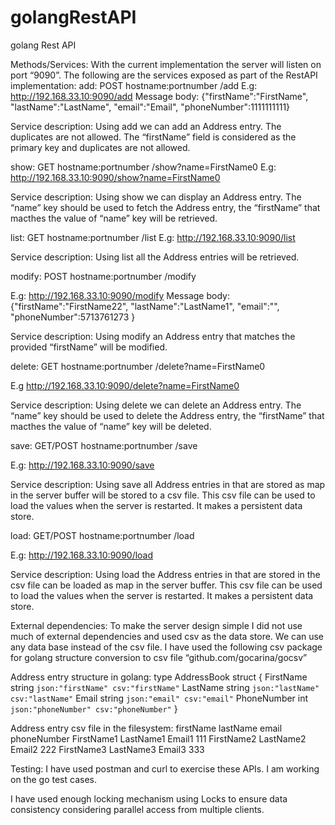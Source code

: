 # golangRestAPI
golang Rest API

Methods/Services:
With the current implementation the server will listen on port “9090”.
The following are the services exposed as part of the RestAPI implementation:
add: 
POST hostname:portnumber /add
E.g:
http://192.168.33.10:9090/add
Message body:
{"firstName":"FirstName",
"lastName":"LastName",
"email":"Email",
"phoneNumber":1111111111}

Service description:
Using add we can add an Address entry. The duplicates are not allowed. The “firstName” field is considered as the primary key and duplicates are not allowed.

show:
GET hostname:portnumber /show?name=FirstName0
E.g:
http://192.168.33.10:9090/show?name=FirstName0

Service description:
Using  show we can display an Address entry.  The “name” key should be used to fetch the Address entry, the “firstName” that macthes the value of “name” key will be retrieved.

list:
GET hostname:portnumber /list
E.g:
http://192.168.33.10:9090/list

Service description:
Using  list all the Address entries will be retrieved. 

modify:
POST hostname:portnumber /modify

E.g:
http://192.168.33.10:9090/modify
Message body:
{"firstName":"FirstName22",
"lastName":"LastName1",
"email":"",
"phoneNumber":5713761273
}

Service description:
Using  modify an Address entry that matches the provided “firstName” will be modified.

delete:
GET hostname:portnumber /delete?name=FirstName0

E.g
http://192.168.33.10:9090/delete?name=FirstName0

Service description:
Using  delete we can delete an Address entry.  The “name” key should be used to delete the Address entry, the “firstName” that macthes the value of “name” key will be deleted.

save:
GET/POST hostname:portnumber /save

E.g:
http://192.168.33.10:9090/save

Service description:
Using  save all Address entries in that are stored as map in the server buffer will be stored to a csv file. This csv file can be used to load the values when the server is restarted. It makes a persistent data store.

load:
GET/POST hostname:portnumber /load

E.g:
http://192.168.33.10:9090/load

Service description:
Using  load the Address entries in that are stored in the csv file can be loaded as map in the server buffer. This csv file can be used to load the values when the server is restarted. It makes a persistent data store.

External dependencies:
To make the server design simple I did not use much of external dependencies and used csv as the data store. We can use any data base instead of the csv file.
I have used the following csv package for golang structure conversion to csv file
“github.com/gocarina/gocsv”

Address entry structure in golang:
type AddressBook struct {
    FirstName   string `json:"firstName" csv:"firstName"`
    LastName    string `json:"lastName" csv:"lastName"`
    Email       string `json:"email" csv:"email"`
    PhoneNumber int    `json:"phoneNumber" csv:"phoneNumber"`
}



Address entry csv file in the filesystem:
firstName	lastName	email	phoneNumber
FirstName1	LastName1	Email1	111
FirstName2	LastName2	Email2	222
FirstName3	LastName3	Email3	333

Testing:
I have used postman and curl to exercise these APIs. I am working on the go test cases.

I have used enough locking mechanism using Locks to ensure data consistency considering parallel access from multiple clients.


